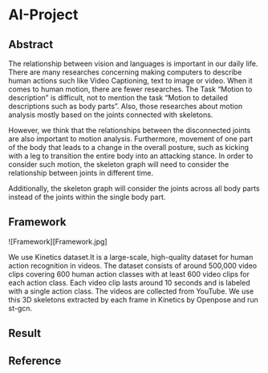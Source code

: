 # AI-Project

## Abstract

The relationship between vision and languages is important in our daily life. There are many researches concerning making computers to describe human actions such like Video Captioning, text to image or video. When it comes to human motion, there are fewer researches. The Task “Motion to description” is difficult, not to mention the task “Motion to detailed descriptions such as body parts”. Also, those researches about motion analysis mostly based on the joints connected with skeletons.

However, we think that the relationships between the disconnected joints are also important to motion analysis. Furthermore, movement of one part of the body that leads to a change in the overall posture, such as kicking with a leg to transition the entire body into an attacking stance. In order to consider such motion, the skeleton graph will need to consider the relationship between joints in different time.   

Additionally, the skeleton graph will consider the joints across all body parts instead of the joints within the single body part.

## Framework

![Framework][Framework.jpg]

We use Kinetics dataset.It is a large-scale, high-quality dataset for human action recognition in videos. The dataset consists of around 500,000 video clips covering 600 human action classes with at least 600 video clips for each action class. Each video clip lasts around 10 seconds and is labeled with a single action class. The videos are collected from YouTube. We use this 3D skeletons extracted by each frame in Kinetics by Openpose and run st-gcn.

## Result

## Reference
